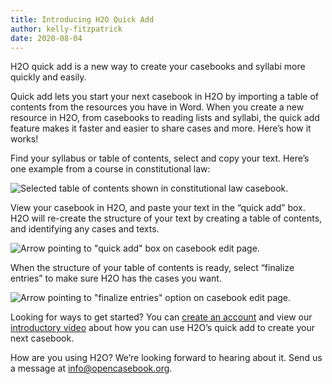 ```yaml
---
title: Introducing H2O Quick Add
author: kelly-fitzpatrick
date: 2020-08-04
---
```

H2O quick add is a new way to create your casebooks and syllabi more quickly and easily.

Quick add lets you start your next casebook in H2O by importing a table of contents from the resources you have in Word. When you create a new resource in H2O, from casebooks to reading lists and syllabi, the quick add feature makes it faster and easier to share cases and more. Here’s how it works!

Find your syllabus or table of contents, select and copy your text.  Here’s one example from a course in constitutional law:

![Selected table of contents shown in constitutional law casebook.](https://lil-blog-media.s3.amazonaws.com/quickadd_1.png)

View your casebook in H2O, and paste your text in the “quick add” box. H2O will re-create the structure of your text by creating a table of contents, and identifying any cases and texts. 

![Arrow pointing to "quick add" box on casebook edit page.](https://lil-blog-media.s3.amazonaws.com/quickadd_2.png)

When the structure of your table of contents is ready, select “finalize entries” to make sure H2O has the cases you want.

![Arrow pointing to "finalize entries" option on casebook edit page.](https://lil-blog-media.s3.amazonaws.com/quickadd_3.png)

Looking for ways to get started? You can [create an account](https://opencasebook.org/accounts/new/) and view our [introductory video](https://vimeo.com/441118719) about how you can use H2O’s quick add to create your next casebook. 

How are you using H2O? We’re looking forward to hearing about it. Send us a message at [info@opencasebook.org](mailto:info@opencasebook.org).
